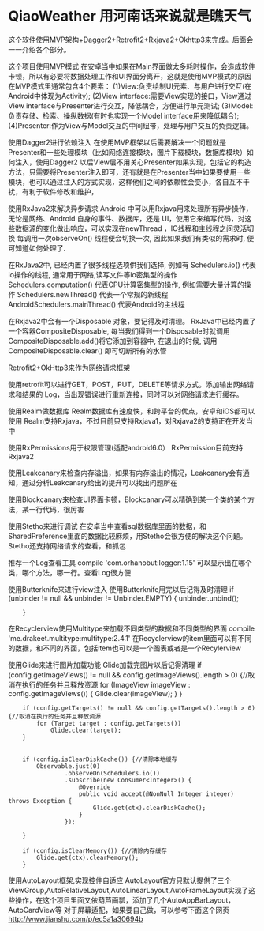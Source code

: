 # QiaoWeather 用河南话来说就是瞧天气
这个软件使用MVP架构+Dagger2+Retrofit2+Rxjava2+Okhttp3来完成。后面会一一介绍各个部分。


这个项目使用MVP模式
在安卓当中如果在Main界面做太多耗时操作，会造成软件卡顿，所以有必要将数据处理工作和UI界面分离开，这就是使用MVP模式的原因
在MVP模式里通常包含4个要素：
(1)View:负责绘制UI元素、与用户进行交互(在Android中体现为Activity);
(2)View interface:需要View实现的接口，View通过View interface与Presenter进行交互，降低耦合，方便进行单元测试;
(3)Model:负责存储、检索、操纵数据(有时也实现一个Model interface用来降低耦合);
(4)Presenter:作为View与Model交互的中间纽带，处理与用户交互的负责逻辑。

使用Dagger2进行依赖注入
在使用MVP框架以后需要解决一个问题就是Presenter和一些处理模块（比如网络连接模块，图片下载模块，数据库模块）如何注入，使用Dagger2 以后View层不用关心Presenter如果实现，包括它的构造方法，只需要将Presenter注入即可，还有就是在Presenter当中如果要使用一些模块，也可以通过注入的方式实现，这样他们之间的依赖性会变小，各自互不干扰，有利于软件修改和维护，

使用RxJava2来解决异步请求
 Android 中可以用Rxjava用来处理所有异步操作，无论是网络、Android 自身的事件、数据库，还是 UI，使用它来编写代码，对这些数据源的变化做出响应，可以实现在newThread ，IO线程和主线程之间灵活切换
 每调用一次observeOn() 线程便会切换一次, 因此如果我们有类似的需求时, 便可知道如何处理了.

在RxJava2中, 已经内置了很多线程选项供我们选择, 例如有
Schedulers.io() 代表io操作的线程, 通常用于网络,读写文件等io密集型的操作
Schedulers.computation() 代表CPU计算密集型的操作, 例如需要大量计算的操作
Schedulers.newThread() 代表一个常规的新线程
AndroidSchedulers.mainThread() 代表Android的主线程

在Rxjava2中会有一个Disposable 对象，要记得及时清理。
 RxJava中已经内置了一个容器CompositeDisposable, 每当我们得到一个Disposable时就调用CompositeDisposable.add()将它添加到容器中, 在退出的时候, 调用CompositeDisposable.clear() 即可切断所有的水管


Retrofit2+OkHttp3来作为网络请求框架

使用retrofit可以进行GET，POST，PUT，DELETE等请求方式。添加输出网络请求和结果的 Log，当出现错误进行重新连接，同时可以对网络请求进行缓存。

使用Realm做数据库
Realm数据库有速度快，和跨平台的优点，安卓和iOS都可以使用
Realm支持Rxjava，不过目前只支持Rxjava1，对Rxjava2的支持正在开发当中

使用RxPermissions用于权限管理(适配android6.0）
RxPermission目前支持Rxjava2

使用Leakcanary来检查内存溢出，如果有内存溢出的情况，Leakcanary会有通知，通过分析Leakcanary给出的提升可以找出问题所在

使用Blockcanary来检查UI界面卡顿，Blockcanary可以精确到某一个类的某个方法，某一行代码，很厉害

使用Stetho来进行调试
在安卓当中查看sql数据库里面的数据，和SharedPreference里面的数据比较麻烦，用Stetho会很方便的解决这个问题。
Stetho还支持网络请求的查看，和抓包

推荐一个Log查看工具
  compile 'com.orhanobut:logger:1.15'
可以显示出在哪个类，哪个方法，哪一行。查看Log很方便

使用Butterknife来进行view注入
使用Butterknife用完以后记得及时清理
 if (unbinder != null && unbinder != Unbinder.EMPTY) {
            unbinder.unbind();

        }

在Recyclerview使用Multitype来加载不同类型的数据和不同类型的界面
    compile 'me.drakeet.multitype:multitype:2.4.1'
在Recyclerview的item里面可以有不同的数据，和不同的界面，包括item也可以是一个图表或者是一个Recylerview

使用Glide来进行图片加载功能
Glide加载完图片以后记得清理
  if (config.getImageViews() != null && config.getImageViews().length > 0) {//取消在执行的任务并且释放资源
            for (ImageView imageView : config.getImageViews()) {
                Glide.clear(imageView);
            }
        }

        if (config.getTargets() != null && config.getTargets().length > 0) {//取消在执行的任务并且释放资源
            for (Target target : config.getTargets())
                Glide.clear(target);
        }


        if (config.isClearDiskCache()) {//清除本地缓存
            Observable.just(0)
                    .observeOn(Schedulers.io())
                    .subscribe(new Consumer<Integer>() {
                        @Override
                        public void accept(@NonNull Integer integer) throws Exception {
                            Glide.get(ctx).clearDiskCache();
                        }
                    });

        }

        if (config.isClearMemory()) {//清除内存缓存
            Glide.get(ctx).clearMemory();
        }

使用AutoLayout框架,实现控件自适应
AutoLayout官方只默认提供了三个ViewGroup,AutoRelativeLayout,AutoLinearLayout,AutoFrameLayout实现了这些操作，在这个项目里面又依葫芦画瓢，添加了几个AutoAppBarLayout，AutoCardView等
对于屏幕适配，如果要自己做，可以参考下面这个网页
http://www.jianshu.com/p/ec5a1a30694b
